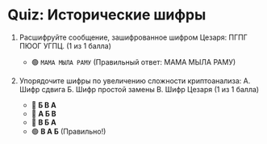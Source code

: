 # Quiz: Исторические шифры

1. Расшифруйте сообщение, зашифрованное шифром Цезаря: ПГПГ ПЮОГ УГПЦ. (1 из 1 балла)
   * 🟢 `МАМА МЫЛА РАМУ` (Правильный ответ: МАМА МЫЛА РАМУ)

   
2. Упорядочите шифры по увеличению сложности криптоанализа: А. Шифр сдвига Б. Шифр простой замены В. Шифр Цезаря (1 из 1 балла)
   * 🔴 **Б В А**
   * 🔴 **А Б В**
   * 🔴 **В Б А**
   * 🟢 **В А Б** (Правильно!)
